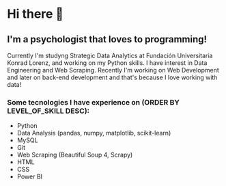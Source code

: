 # Hi there 👋

<!--
**eacardenase/eacardenase** is a ✨ _special_ ✨ repository because its `README.md` (this file) appears on your GitHub profile.

Here are some ideas to get you started:

- 🔭 I’m currently working on ...
- 🌱 I’m currently learning ...
- 👯 I’m looking to collaborate on ...
- 🤔 I’m looking for help with ...
- 💬 Ask me about ...
- 📫 How to reach me: ...
- 😄 Pronouns: ...
- ⚡ Fun fact: ...
-->
## I'm a psychologist that loves to programming! 

Currently I'm studyng Strategic Data Analytics at Fundación Universitaria Konrad Lorenz,
and working on my Python skills. I have interest in Data Engineering and Web Scraping. 
Recently I'm working on Web Development and later on back-end development and that's because I love working with data!

### Some tecnologies I have experience on (ORDER BY LEVEL_OF_SKILL DESC):

- Python
- Data Analysis (pandas, numpy, matplotlib, scikit-learn)
- MySQL
- Git
- Web Scraping (Beautiful Soup 4, Scrapy)
- HTML
- CSS
- Power BI
